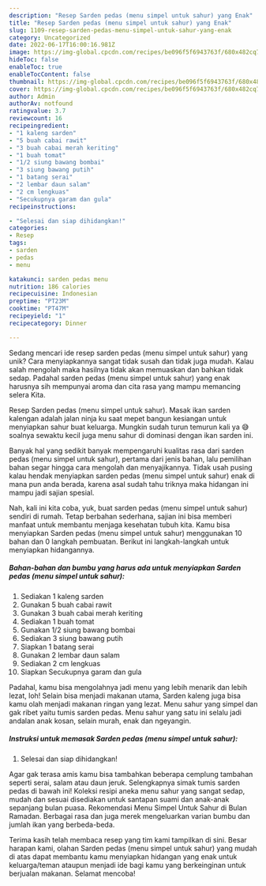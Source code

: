 ```yaml
---
description: "Resep Sarden pedas (menu simpel untuk sahur) yang Enak"
title: "Resep Sarden pedas (menu simpel untuk sahur) yang Enak"
slug: 1109-resep-sarden-pedas-menu-simpel-untuk-sahur-yang-enak
category: Uncategorized
date: 2022-06-17T16:00:16.981Z
image: https://img-global.cpcdn.com/recipes/be096f5f6943763f/680x482cq70/sarden-pedas-menu-simpel-untuk-sahur-foto-resep-utama.jpg
hideToc: false
enableToc: true
enableTocContent: false
thumbnail: https://img-global.cpcdn.com/recipes/be096f5f6943763f/680x482cq70/sarden-pedas-menu-simpel-untuk-sahur-foto-resep-utama.jpg
cover: https://img-global.cpcdn.com/recipes/be096f5f6943763f/680x482cq70/sarden-pedas-menu-simpel-untuk-sahur-foto-resep-utama.jpg
author: Admin
authorAv: notfound
ratingvalue: 3.7
reviewcount: 16
recipeingredient:
- "1 kaleng sarden"
- "5 buah cabai rawit"
- "3 buah cabai merah keriting"
- "1 buah tomat"
- "1/2 siung bawang bombai"
- "3 siung bawang putih"
- "1 batang serai"
- "2 lembar daun salam"
- "2 cm lengkuas"
- "Secukupnya garam dan gula"
recipeinstructions:

- "Selesai dan siap dihidangkan!"
categories:
- Resep
tags:
- sarden
- pedas
- menu

katakunci: sarden pedas menu 
nutrition: 186 calories
recipecuisine: Indonesian
preptime: "PT23M"
cooktime: "PT47M"
recipeyield: "1"
recipecategory: Dinner

---
```





Sedang mencari ide resep sarden pedas (menu simpel untuk sahur) yang unik? Cara menyiapkannya sangat tidak susah dan tidak juga mudah. Kalau salah mengolah maka hasilnya tidak akan memuaskan dan bahkan tidak sedap. Padahal sarden pedas (menu simpel untuk sahur) yang enak harusnya sih mempunyai aroma dan cita rasa yang mampu memancing selera Kita.





Resep Sarden pedas (menu simpel untuk sahur). Masak ikan sarden kalengan adalah jalan ninja ku saat mepet bangun kesiangan untuk menyiapkan sahur buat keluarga. Mungkin sudah turun temurun kali ya 😅 soalnya sewaktu kecil juga menu sahur di dominasi dengan ikan sarden ini.

Banyak hal yang sedikit banyak mempengaruhi kualitas rasa dari sarden pedas (menu simpel untuk sahur), pertama dari jenis bahan, lalu pemilihan bahan segar hingga cara mengolah dan menyajikannya. Tidak usah pusing kalau hendak menyiapkan sarden pedas (menu simpel untuk sahur) enak di mana pun anda berada, karena asal sudah tahu triknya maka hidangan ini mampu jadi sajian spesial.






Nah, kali ini kita coba, yuk, buat sarden pedas (menu simpel untuk sahur) sendiri di rumah. Tetap berbahan sederhana, sajian ini bisa memberi manfaat untuk membantu menjaga kesehatan tubuh kita. Kamu bisa menyiapkan Sarden pedas (menu simpel untuk sahur) menggunakan 10 bahan dan 0 langkah pembuatan. Berikut ini langkah-langkah untuk menyiapkan hidangannya.

<!--inarticleads1-->

##### Bahan-bahan dan bumbu yang harus ada untuk menyiapkan Sarden pedas (menu simpel untuk sahur):

1. Sediakan 1 kaleng sarden
1. Gunakan 5 buah cabai rawit
1. Gunakan 3 buah cabai merah keriting
1. Sediakan 1 buah tomat
1. Gunakan 1/2 siung bawang bombai
1. Sediakan 3 siung bawang putih
1. Siapkan 1 batang serai
1. Gunakan 2 lembar daun salam
1. Sediakan 2 cm lengkuas
1. Siapkan Secukupnya garam dan gula


Padahal, kamu bisa mengolahnya jadi menu yang lebih menarik dan lebih lezat, loh! Selain bisa menjadi makanan utama, Sarden kaleng juga bisa kamu olah menjadi makanan ringan yang lezat. Menu sahur yang simpel dan gak ribet yaitu tumis sarden pedas. Menu sahur yang satu ini selalu jadi andalan anak kosan, selain murah, enak dan ngeyangin. 

<!--inarticleads2-->

##### Instruksi untuk memasak Sarden pedas (menu simpel untuk sahur):


1. Selesai dan siap dihidangkan!

Agar gak terasa amis kamu bisa tambahkan beberapa cemplung tambahan seperti serai, salam atau daun jeruk. Selengkapnya simak tumis sarden pedas di bawah ini! Koleksi resipi aneka menu sahur yang sangat sedap, mudah dan sesuai disediakan untuk santapan suami dan anak-anak sepanjang bulan puasa. Rekomendasi Menu Simpel Untuk Sahur di Bulan Ramadan. Berbagai rasa dan juga merek mengeluarkan varian bumbu dan jumlah ikan yang berbeda-beda. 

Terima kasih telah membaca resep yang tim kami tampilkan di sini. Besar harapan kami, olahan Sarden pedas (menu simpel untuk sahur) yang mudah di atas dapat membantu kamu menyiapkan hidangan yang enak untuk keluarga/teman ataupun menjadi ide bagi kamu yang berkeinginan untuk berjualan makanan. Selamat mencoba!
